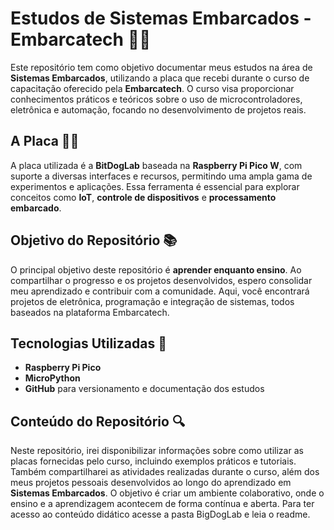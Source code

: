 # Estudos de Sistemas Embarcados - Embarcatech 🚀💡

Este repositório tem como objetivo documentar meus estudos na área de **Sistemas Embarcados**, utilizando a placa que recebi durante o curso de capacitação oferecido pela **Embarcatech**. O curso visa proporcionar conhecimentos práticos e teóricos sobre o uso de microcontroladores, eletrônica e automação, focando no desenvolvimento de projetos reais.

## A Placa 🧑‍💻

A placa utilizada é a **BitDogLab** baseada na **Raspberry Pi Pico W**, com suporte a diversas interfaces e recursos, permitindo uma ampla gama de experimentos e aplicações. Essa ferramenta é essencial para explorar conceitos como **IoT**, **controle de dispositivos** e **processamento embarcado**.

## Objetivo do Repositório 📚

O principal objetivo deste repositório é **aprender enquanto ensino**. Ao compartilhar o progresso e os projetos desenvolvidos, espero consolidar meu aprendizado e contribuir com a comunidade. Aqui, você encontrará projetos de eletrônica, programação e integração de sistemas, todos baseados na plataforma Embarcatech.

## Tecnologias Utilizadas 🔧

- **Raspberry Pi Pico**
- **MicroPython**
- **GitHub** para versionamento e documentação dos estudos

## Conteúdo do Repositório 🔍

Neste repositório, irei disponibilizar informações sobre como utilizar as placas fornecidas pelo curso, incluindo exemplos práticos e tutoriais. Também compartilharei as atividades realizadas durante o curso, além dos meus projetos pessoais desenvolvidos ao longo do aprendizado em **Sistemas Embarcados**. O objetivo é criar um ambiente colaborativo, onde o ensino e a aprendizagem acontecem de forma contínua e aberta. Para ter acesso ao conteúdo didático acesse a pasta BigDogLab e leia o readme.
